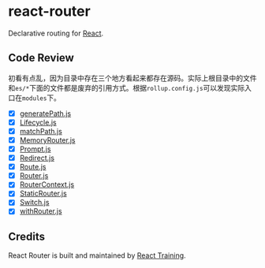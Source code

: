 # react-router

Declarative routing for [React](https://facebook.github.io/react).

## Code Review

初看有点乱，因为目录中存在三个地方看起来都存在源码。实际上根目录中的文件和`es/*`下面的文件都是废弃的引用方式。根据`rollup.config.js`可以发现实际入口在`modules`下。

- [x] [generatePath.js](./modules/generatePath.js)
- [x] [Lifecycle.js](./modules/Lifecycle.js)
- [x] [matchPath.js](./modules/matchPath.js)
- [x] [MemoryRouter.js](./modules/MemoryRouter.js)
- [x] [Prompt.js](./modules/Prompt.js)
- [x] [Redirect.js](./modules/Redirect.js)
- [x] [Route.js](./modules/Route.js)
- [x] [Router.js](./modules/Router.js)
- [x] [RouterContext.js](./modules/RouterContext.js)
- [x] [StaticRouter.js](./modules/)
- [x] [Switch.js](./modules/Switch.js)
- [x] [withRouter.js](./modules/withRouter.js)

## Credits

React Router is built and maintained by [React Training](https://reacttraining.com).
